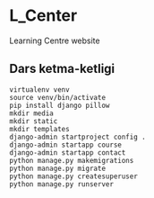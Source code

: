 # L_Center
Learning Centre website

## Dars ketma-ketligi
```shell
virtualenv venv
source venv/bin/activate
pip install django pillow
mkdir media
mkdir static
mkdir templates
django-admin startproject config .
django-admin startapp course
django-admin startapp contact
python manage.py makemigrations
python manage.py migrate
python manage.py createsuperuser
python manage.py runserver

```
